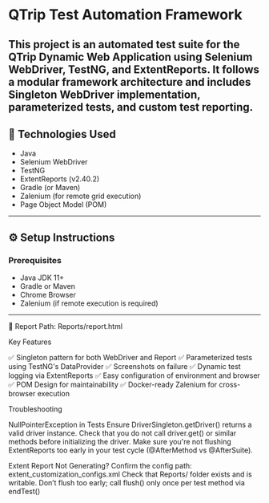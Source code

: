 # QTrip Test Automation Framework

This project is an automated test suite for the QTrip Dynamic Web Application using **Selenium WebDriver**, **TestNG**, and **ExtentReports**. 
It follows a modular framework architecture and includes Singleton WebDriver implementation, parameterized tests, and custom test reporting.
---

## 🧪 Technologies Used

- Java
- Selenium WebDriver
- TestNG
- ExtentReports (v2.40.2)
- Gradle (or Maven)
- Zalenium (for remote grid execution)
- Page Object Model (POM)
---
## ⚙️ Setup Instructions

### Prerequisites
- Java JDK 11+
- Gradle or Maven
- Chrome Browser
- Zalenium (if remote execution is required)
---
📂 Report Path: Reports/report.html

Key Features

✅ Singleton pattern for both WebDriver and Report
✅ Parameterized tests using TestNG's DataProvider
✅ Screenshots on failure
✅ Dynamic test logging via ExtentReports
✅ Easy configuration of environment and browser
✅ POM Design for maintainability
✅ Docker-ready Zalenium for cross-browser execution

Troubleshooting

NullPointerException in Tests
Ensure DriverSingleton.getDriver() returns a valid driver instance.
Check that you do not call driver.get() or similar methods before initializing the driver.
Make sure you're not flushing ExtentReports too early in your test cycle (@AfterMethod vs @AfterSuite).

Extent Report Not Generating?
Confirm the config path: extent_customization_configs.xml
Check that Reports/ folder exists and is writable.
Don’t flush too early; call flush() only once per test method via endTest()





